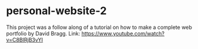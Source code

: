 # personal-website-2

This project was a follow along of a tutorial on how to make a complete web portfolio by David Bragg. Link: https://www.youtube.com/watch?v=C8BlRjB3vYI
